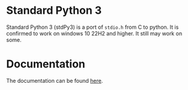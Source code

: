 # Standard Python 3
Standard Python 3 (stdPy3) is a port of `stdio.h` from C to python.
It is confirmed to work on windows 10 22H2 and higher.
It still may work on some.
# Documentation
The documentation can be found [here](https://github.com/Plasimticis/stdPy3/documentation.md).
